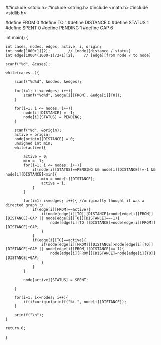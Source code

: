 ##include <stdio.h>
#include <string.h>
#include <math.h>
#include <stdlib.h>

#define FROM 0
#define TO 1
#define DISTANCE 0
#define STATUS 1
#define SPENT 0
#define PENDING 1
#define GAP 6

int main() {
    
    int cases, nodes, edges, active, i, origin;
    int node[1000+1][2];        // [node][distance / status]
    int edge[1000*(1000-1)/2+1][2];    // [edge][from node / to node]
    
    scanf("%d", &cases);
    
    while(cases--){
        
        scanf("%d%d", &nodes, &edges);
        
        for(i=1; i <= edges; i++){
            scanf("%d%d", &edge[i][FROM], &edge[i][TO]);
        }
    
        for(i=1; i <= nodes; i++){
            node[i][DISTANCE] = -1;
            node[i][STATUS] = PENDING;
        }
        
        scanf("%d", &origin);
        active = origin;
        node[origin][DISTANCE] = 0;
        unsigned int min;
        while(active){
            
            active = 0;
            min = -1;
            for(i=1; i <= nodes; i++){
                if(node[i][STATUS]==PENDING && node[i][DISTANCE]!=-1 && node[i][DISTANCE]<min){
                    min = node[i][DISTANCE];
                    active = i;
                }
            }
    
            for(i=1; i<=edges; i++){ //originally thought it was a directed graph :/
                if(edge[i][FROM]==active){
                    if(node[edge[i][TO]][DISTANCE]>node[edge[i][FROM]][DISTANCE]+GAP || node[edge[i][TO]][DISTANCE]==-1){
                        node[edge[i][TO]][DISTANCE]=node[edge[i][FROM]][DISTANCE]+GAP;
                    }
                }
                if(edge[i][TO]==active){
                    if(node[edge[i][FROM]][DISTANCE]>node[edge[i][TO]][DISTANCE]+GAP || node[edge[i][FROM]][DISTANCE]==-1){
                        node[edge[i][FROM]][DISTANCE]=node[edge[i][TO]][DISTANCE]+GAP;
                    }
                }
            }
    
            node[active][STATUS] = SPENT;
    
        }
    
        for(i=1; i<=nodes; i++){
            if(i!=origin)printf("%i ", node[i][DISTANCE]);
        }
    
        printf("\n");
    }
    
    return 0;
}
